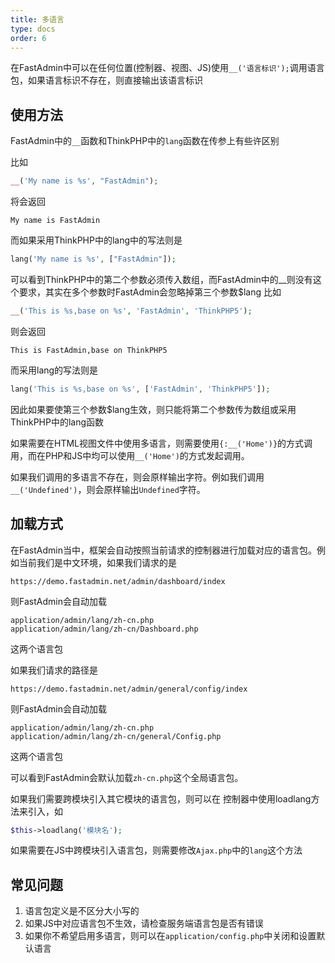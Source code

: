 ```yaml
---
title: 多语言
type: docs
order: 6
---
```


在FastAdmin中可以在任何位置(控制器、视图、JS)使用`__('语言标识');`调用语言包，如果语言标识不存在，则直接输出该语言标识

## 使用方法

FastAdmin中的`__`函数和ThinkPHP中的`lang`函数在传参上有些许区别

比如
``` php
__('My name is %s', "FastAdmin");
```

将会返回

```
My name is FastAdmin
```

而如果采用ThinkPHP中的lang中的写法则是

``` php
lang('My name is %s', ["FastAdmin"]);
```

可以看到ThinkPHP中的第二个参数必须传入数组，而FastAdmin中的__则没有这个要求，其实在多个参数时FastAdmin会忽略掉第三个参数$lang
比如

``` php
__('This is %s,base on %s', 'FastAdmin', 'ThinkPHP5');
```

则会返回

```
This is FastAdmin,base on ThinkPHP5
```

而采用lang的写法则是

``` php
lang('This is %s,base on %s', ['FastAdmin', 'ThinkPHP5']);
```

因此如果要使第三个参数$lang生效，则只能将第二个参数传为数组或采用ThinkPHP中的lang函数

如果需要在HTML视图文件中使用多语言，则需要使用`{:__('Home')}`的方式调用，而在PHP和JS中均可以使用`__('Home')`的方式发起调用。

如果我们调用的多语言不存在，则会原样输出字符。例如我们调用`__('Undefined')`，则会原样输出`Undefined`字符。



## 加载方式

在FastAdmin当中，框架会自动按照当前请求的控制器进行加载对应的语言包。例如当前我们是中文环境，如果我们请求的是

```
https://demo.fastadmin.net/admin/dashboard/index
```

则FastAdmin会自动加载

```
application/admin/lang/zh-cn.php
application/admin/lang/zh-cn/Dashboard.php
```

这两个语言包

如果我们请求的路径是

```
https://demo.fastadmin.net/admin/general/config/index
```

则FastAdmin会自动加载

```
application/admin/lang/zh-cn.php
application/admin/lang/zh-cn/general/Config.php
```

这两个语言包

可以看到FastAdmin会默认加载`zh-cn.php`这个全局语言包。

如果我们需要跨模块引入其它模块的语言包，则可以在 控制器中使用loadlang方法来引入，如

```php
$this->loadlang('模块名');
```

如果需要在JS中跨模块引入语言包，则需要修改`Ajax.php`中的`lang`这个方法

## 常见问题

1. 语言包定义是不区分大小写的
2. 如果JS中对应语言包不生效，请检查服务端语言包是否有错误
3. 如果你不希望启用多语言，则可以在`application/config.php`中关闭和设置默认语言